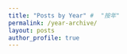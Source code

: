 ```yaml
---
title: "Posts by Year" #  "按年"
permalink: /year-archive/
layout: posts
author_profile: true
---
```

<!-- 按日期进行查看 -->